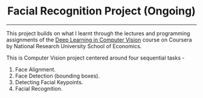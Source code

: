 <h1 align= "center"> Facial Recognition Project (Ongoing) </h1>


---


This project builds on what I learnt through the lectures and programming assignments of the [Deep Learning in Computer Vision](https://www.coursera.org/learn/deep-learning-in-computer-vision) course on Coursera by National Research University School of Economics.

This is Computer Vision project centered around four sequential tasks - 

  1. Face Alignment.
  2. Face Detection (bounding boxes).
  3. Detecting Facial Keypoints.
  4. Facial Recognition.
